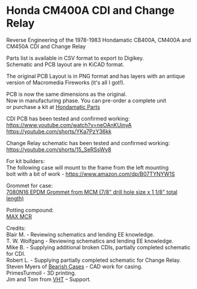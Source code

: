 # Honda CM400A CDI and Change Relay
Reverse Engineering of the 1978-1983 Hondamatic CB400A, CM400A and CM450A CDI and Change Relay

Parts list is available in CSV format to export to Digikey. \
Schematic and PCB layout are in KiCAD format.

The original PCB Layout is in PNG format and has layers with an antique \
version of Macromedia Fireworks (it's all I got!).

PCB is now the same dimensions as the original. \
Now in manufacturing phase.   You can pre-order a complete unit \
or purchase a kit at [Hondamatic Parts](https://cm400a.nightgrease.net/)

CDI PCB has been tested and confirmed working: \
https://www.youtube.com/watch?v=neOAnKUinyA \
https://youtube.com/shorts/YKa7PzY36kk

Change Relay schematic has been tested and confirmed working: \
https://youtube.com/shorts/15_SeRSsWy8

For kit builders: \
The following case will mount to the frame from the left mounting \
bolt with a bit of work - https://www.amazon.com/dp/B07TYNYW1S

Grommet for case: \
[7080N16 EPDM Grommet from MCM (7/8" drill hole size x 1 1/8" total length)](https://www.mcmaster.com/catalog/128/4232)

Potting compound: \
[MAX MCR](https://theepoxyexperts.com/product-category/electrical/max-mcr-black-ab/)

Credits: \
Blair M. - Reviewing schematics and lending EE knowledge. \
T. W. Wolfgang - Reviewing schematics and lending EE knowledge. \
Mike B. - Supplying additional broken CDIs, partially completed schematic for CDI. \
Robert L. - Supplying partially completed schematic for Change Relay. \
Steven Myers of [Bearish Cases](https://www.bearishcases.com/) - CAD work for casing. \
PrimesTurmoil - 3D printing. \
Jim and Tom from [VHT](https://vintagehondatwins.com) – Support.
